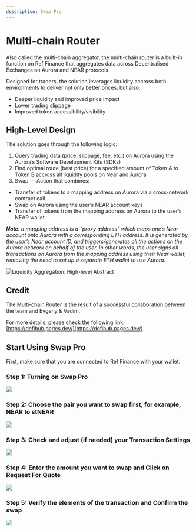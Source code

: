 ```yaml
---
description: Swap Pro
---
```


# Multi-chain Router

Also called the multi-chain aggregator, the multi-chain router is a built-in function on Ref Finance that aggregates data across Decentralised Exchanges on Aurora and NEAR protocols.&#x20;

Designed for traders, the solution leverages liquidity accross both environments to deliver not only better prices, but also:

* Deeper liquidity and improved price impact
* Lower trading slippage
* Improved token accessibility/visibility

## High-Level Design

The solution goes through the following logic:

1. Query trading data (price, slippage, fee, etc.) on Aurora using the Aurora’s Software Development Kits (SDKs)
2. Find optimal route (best price) for a specified amount of Token A to Token B accross all liquidity pools on Near and Aurora
3. Swap — Action that combines:

* Transfer of tokens to a mapping address on Aurora via a cross-network contract call
* Swap on Aurora using the user’s NEAR account keys
* Transfer of tokens from the mapping address on Aurora to the user’s NEAR wallet

_**Note**: a mapping address is a “proxy address” which maps one’s Near account onto Aurora with a corresponding ETH address. It is generated by the user’s Near account ID, and triggers/generates all the actions on the Aurora network on behalf of the user. In other words, the user signs all transactions on Aurora from the mapping address using their Near wallet, removing the need to set up a separate ETH wallet to use Aurora._

![Liquidity Aggregation: High-level Abstract](../.gitbook/assets/11\_wOi\_lcOECr2pp18V1n-g.jpeg)

## Credit <a href="#e0ae" id="e0ae"></a>

The Multi-chain Router is the result of a successful collaboration between the team and Evgeny & Vadim.

For more details, please check the following link: [https://defihub.pages.dev/](https://defihub.pages.dev/)

## Start Using Swap Pro

First, make sure that you are connected to Ref Finance with your wallet.

### Step 1: Turning on Swap Pro

![](<../.gitbook/assets/Screen Shot 2022-08-21 at 14.12.29.png>)

### Step 2: Choose the pair you want to swap first, for example, NEAR to stNEAR

![](<../.gitbook/assets/Screen Shot 2022-08-21 at 14.14.21.png>)

### Step 3: Check and adjust (if needed) your Transaction Settings

![](<../.gitbook/assets/Screen Shot 2022-08-21 at 14.15.05.png>)

### Step 4: Enter the amount you want to swap and Click on Request For Quote

![](<../.gitbook/assets/Screen Shot 2022-08-22 at 12.20.56.png>)

### Step 5: Verify the elements of the transaction and Confirm the swap

![](<../.gitbook/assets/Screen Shot 2022-08-22 at 12.23.32.png>)
